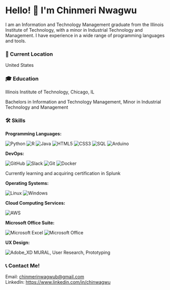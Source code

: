 # Hello! 👋 I'm Chinmeri Nwagwu

I am an Information and Technology Management graduate from the Illinois Institute of Technology, with a minor in Industrial Technology and Management. I have experience in a wide range of programming languages and tools.

### 📍 Current Location
United States

### 🎓 Education
Illinois Institute of Technology, Chicago, IL

Bachelors in Information and Technology Management, Minor in Industrial Technology and Management


### 🛠 Skills

**Programming Languages:**

![Python](https://img.shields.io/badge/-Python-3776AB?logo=Python&logoColor=white)
![R](https://img.shields.io/badge/-R-276DC3?logo=r&logoColor=white)
![Java](https://img.shields.io/badge/-Java-007396?logo=Java&logoColor=white)
![HTML5](https://img.shields.io/badge/-HTML5-E34F26?logo=html5&logoColor=white)
![CSS3](https://img.shields.io/badge/-CSS3-1572B6?logo=css3&logoColor=white)
![SQL](https://img.shields.io/badge/-SQL-4479A1?logo=postgresql&logoColor=white)
![Arduino](https://img.shields.io/badge/Arduino-00979D?style=for-the-badge&logo=Arduino&logoColor=white)

**DevOps:**

![GitHub](https://img.shields.io/badge/-GitHub-181717?logo=github&logoColor=white)
![Slack](https://img.shields.io/badge/-Slack-4A154B?logo=slack&logoColor=white)
![Git](https://img.shields.io/badge/-Git-F05032?logo=git&logoColor=white)
![Docker](https://img.shields.io/badge/-Docker-2496ED?logo=docker&logoColor=white)

Currently learning and acquiring certification in Splunk

**Operating Systems:**

![Linux](https://img.shields.io/badge/-Linux-FCC624?logo=linux&logoColor=black)
![Windows](https://img.shields.io/badge/-Windows-0078D6?logo=windows&logoColor=white)

**Cloud Computing Services:**

![AWS](https://img.shields.io/badge/-AWS-232F3E?logo=amazon-aws&logoColor=white)

**Microsoft Office Suite:**

![Microsoft Excel](https://img.shields.io/badge/Microsoft_Excel-217346?style=for-the-badge&logo=microsoft-excel&logoColor=white)
![Microsoft Office](https://img.shields.io/badge/Microsoft_Office-D83B01?style=for-the-badge&logo=microsoft-office&logoColor=white)


**UX Design:**

![Adobe_XD](https://img.shields.io/badge/Adobe%20XD-470137?style=for-the-badge&logo=Adobe%20XD&logoColor=#FF61F6)
 MURAL, User Research, Prototyping


### 📞 Contact Me!
Email: chinmerinwagwub@gmail.com\
LinkedIn: https://www.linkedin.com/in/chinwagwu


<!--### 🔗 Personal Website
Here you can find my personal website where I showcase my projects: [Your Personal Website Link]-->


